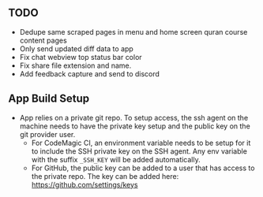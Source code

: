 ## TODO
- Dedupe same scraped pages in menu and home screen quran course content pages
- Only send updated diff data to app
- Fix chat webview top status bar color
- Fix share file extension and name.
- Add feedback capture and send to discord

## App Build Setup 
- App relies on a private git repo. To setup access, the ssh agent on the machine needs to have the private key setup and the public key on the git provider user.
    - For CodeMagic CI, an environment variable needs to be setup for it to include the SSH private key on the SSH agent. Any env variable with the suffix `_SSH_KEY` will be added automatically.
    - For GitHub, the public key can be added to a user that has access to the private repo. The key can be added here: https://github.com/settings/keys


